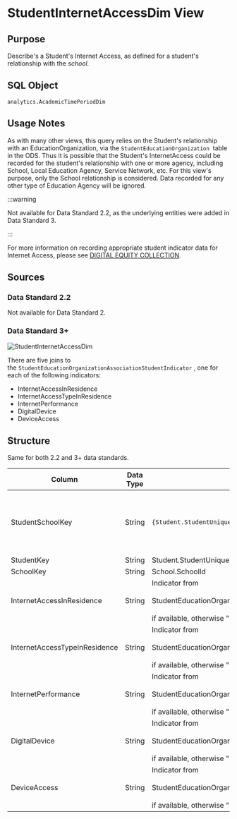 # StudentInternetAccessDim View

## Purpose

Describe's a Student's Internet Access, as defined for a student's relationship
with the _school._

## SQL Object

`analytics.AcademicTimePeriodDim`

## Usage Notes

As with many other views, this query relies on the Student's
relationship with an EducationOrganization, via
the `StudentEducationOrganization`  table in the ODS. Thus it is possible that
the Student's InternetAccess could be recorded for the student's relationship
with one or more agency, including School, Local Education Agency, Service
Network, etc. For this view's purpose, only the School relationship is
considered. Data recorded for any other type of Education Agency will be
ignored.

:::warning

Not available for Data Standard 2.2, as the underlying entities were
added in Data Standard 3.

:::


For more information on recording appropriate student indicator data for
Internet Access, please
see [DIGITAL EQUITY COLLECTION](https://edfi.atlassian.net/wiki/spaces/EFDSDRAFT/pages/22773854).

## Sources

### Data Standard 2.2

Not available for Data Standard 2.

### Data Standard 3+

![StudentInternetAccessDim](https://edfidocs.blob.core.windows.net/$web/img/reference/analytics-middle-tier/StudentInternetAccessDim.png)

There are five joins to
the `StudentEducationOrganizationAssociationStudentIndicator` , one for each of
the following indicators:

* InternetAccessInResidence
* InternetAccessTypeInResidence
* InternetPerformance
* DigitalDevice
* DeviceAccess

## Structure

Same for both 2.2 and 3+ data standards.

| Column | Data Type | Source | Description |
| --- | --- | --- | --- |
| StudentSchoolKey | String | `{Student.StudentUniqueId}-{School.SchoolId}` | Surrogate key so that modeling tools will have a unique primary key |
| StudentKey | String | Student.StudentUniqueId |     |
| SchoolKey | String | School.SchoolId |     |
| InternetAccessInResidence | String | Indicator from <br/><br/>StudentEducationOrganizationAssociationStudentIndicator <br/><br/>if available, otherwise "n/a" |     |
| InternetAccessTypeInResidence | String | Indicator from <br/><br/>StudentEducationOrganizationAssociationStudentIndicator <br/><br/>if available, otherwise "n/a" |     |
| InternetPerformance | String | Indicator from <br/><br/>StudentEducationOrganizationAssociationStudentIndicator <br/><br/>if available, otherwise "n/a" |     |
| DigitalDevice | String | Indicator from <br/><br/>StudentEducationOrganizationAssociationStudentIndicator <br/><br/>if available, otherwise "n/a" |     |
| DeviceAccess | String | Indicator from <br/><br/>StudentEducationOrganizationAssociationStudentIndicator <br/><br/>if available, otherwise "n/a" |     |
